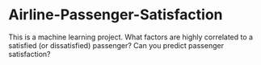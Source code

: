 # Airline-Passenger-Satisfaction
This is a machine learning project. What factors are highly correlated to a satisfied (or dissatisfied) passenger? Can you predict passenger satisfaction?
